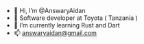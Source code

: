 - 👋 Hi, I’m @AnswaryAidan
- 👀 Software developer at Toyota ( Tanzania )
- 🌱 I’m currently learning Rust and Dart
- 📫 answaryaidan@gmail.com

<!---
AnswaryAidan/AnswaryAidan is a ✨ special ✨ repository because its `README.md` (this file) appears on your GitHub profile.
You can click the Preview link to take a look at your changes.
--->
